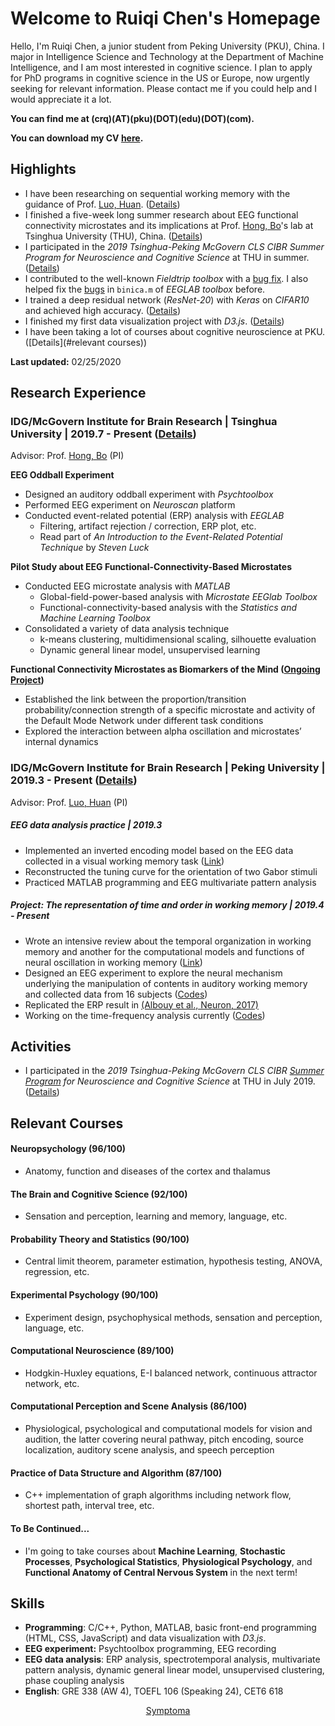 # Welcome to Ruiqi Chen's Homepage



Hello, I'm Ruiqi Chen, a junior student from Peking University (PKU), China. I major in Intelligence Science and Technology at the Department of Machine Intelligence, and I am most interested in cognitive science. I plan to apply for PhD programs in cognitive science in the US or Europe, now urgently seeking for relevant information. Please contact me if you could help and I would appreciate it a lot.

**You can find me at (crq)(AT)(pku)(DOT)(edu)(DOT)(com).**

**You can download my CV [here](Ruiqi_Chen_CV.pdf).**



## Highlights

- I have been researching on sequential working memory with the guidance of Prof. [Luo, Huan](http://mgv.pku.edu.cn/english/people/lbd/sopacs/220154.htm). ([Details](undergraduate-research/index.html))
- I finished a five-week long summer research about EEG functional connectivity microstates and its implications at Prof. [Hong, Bo](http://mcgovern.med.tsinghua.edu.cn/en/infoshow-1205.html)'s lab at Tsinghua University (THU), China. ([Details](summer-research-THU/index.html))
- I participated in the *2019 Tsinghua-Peking McGovern CLS CIBR Summer Program for Neuroscience and Cognitive Science* at THU in summer. ([Details](summer-school/index.html))
- I contributed to the well-known *Fieldtrip toolbox* with a [bug fix](https://github.com/fieldtrip/fieldtrip/commit/22cbd13cd314efd831314cb5cb08dbf5011b2316). I also helped fix the [bugs](https://github.com/sccn/eeglab/issues/61) in `binica.m` of *EEGLAB toolbox* before.
- I trained a deep residual network (*ResNet-20*) with *Keras* on *CIFAR10* and achieved high accuracy. ([Details](deep-learning-startup/index.html))
- I finished my first data visualization project with *D3.js*. ([Details](visualization-project/index.html))
- I have been taking a lot of courses about cognitive neuroscience at PKU. ([Details](#relevant courses))



**Last updated:** 02/25/2020





## Research Experience

### IDG/McGovern Institute for Brain Research \| Tsinghua University | 2019.7 - Present ([Details](summer-research-THU/index.html))

Advisor: Prof. [Hong, Bo](http://mcgovern.med.tsinghua.edu.cn/en/infoshow-1205.html) (PI)

**EEG Oddball Experiment**

- Designed an auditory oddball experiment with *Psychtoolbox*
- Performed EEG experiment on *Neuroscan* platform
- Conducted event-related potential (ERP) analysis with *EEGLAB*
  - Filtering, artifact rejection / correction, ERP plot, etc.
  - Read part of *An Introduction to the Event-Related Potential Technique* by *Steven Luck*

**Pilot Study about EEG Functional-Connectivity-Based Microstates**

- Conducted EEG microstate analysis with *MATLAB*
  - Global-field-power-based analysis with *Microstate EEGlab Toolbox*
  - Functional-connectivity-based analysis with the *Statistics and Machine Learning Toolbox*
- Consolidated a variety of data analysis technique
  - k-means clustering, multidimensional scaling, silhouette evaluation
  - Dynamic general linear model, unsupervised learning

**Functional Connectivity Microstates as Biomarkers of the Mind ([Ongoing Project](microstate-research/))**

- Established the link between the proportion/transition probability/connection strength of a specific microstate and activity of the Default Mode Network under different task conditions
- Explored the interaction between alpha oscillation and microstates’ internal dynamics



### IDG/McGovern Institute for Brain Research \| Peking University | 2019.3 - Present ([Details](undergraduate-research/index.html))

Advisor: Prof. [Luo, Huan](http://mgv.pku.edu.cn/english/people/lbd/sopacs/220154.htm) (PI)

##### **EEG data analysis practice | 2019.3**

-   Implemented an inverted encoding model based on the EEG data collected in a visual working memory task ([Link](https://github.com/rq-Chen/Undergraduate_Research_at_PKU/tree/master/EEG_data_processing_practice))
-   Reconstructed the tuning curve for the orientation of two Gabor stimuli
-   Practiced MATLAB programming and EEG multivariate pattern analysis

##### **Project: The representation of time and order in working memory | 2019.4 - Present** 

-   Wrote an intensive review about the temporal organization in working memory and another for the computational models and functions of neural oscillation in working memory ([Link](https://github.com/rq-Chen/Undergraduate_Research_at_PKU/tree/master/Reading))
-   Designed an EEG experiment to explore the neural mechanism underlying the manipulation of contents in auditory working memory and collected data from 16 subjects ([Codes](https://github.com/rq-Chen/Undergraduate_Research_at_PKU/tree/master/Auditory%20Working%20Memory/Experiment))
-   Replicated the ERP result in [(Albouy et al., Neuron, 2017)](https://www.cell.com/neuron/pdf/S0896-6273(17)30198-8.pdf)
-   Working on the time-frequency analysis currently ([Codes](https://github.com/rq-Chen/Undergraduate_Research_at_PKU/tree/master/Auditory%20Working%20Memory/Analysis))



## Activities

- I participated in the *2019 Tsinghua-Peking McGovern CLS CIBR [Summer Program](http://mcgovern.med.tsinghua.edu.cn/en/infoshow-1824.html) for Neuroscience and Cognitive Science* at THU in July 2019. ([Details](summer-school/index.html))



## Relevant Courses

#### Neuropsychology (96/100)

- Anatomy, function and diseases of the cortex and thalamus

#### The Brain and Cognitive Science (92/100)

- Sensation and perception, learning and memory, language, etc.

#### Probability Theory and Statistics (90/100)

- Central limit theorem, parameter estimation, hypothesis testing, ANOVA, regression, etc.

#### Experimental Psychology (90/100)

- Experiment design, psychophysical methods, sensation and perception, language, etc.

#### Computational Neuroscience (89/100)

- Hodgkin-Huxley equations, E-I balanced network, continuous attractor network, etc.

#### Computational Perception and Scene Analysis (86/100)

- Physiological, psychological and computational models for vision and audition, the latter covering neural pathway, pitch encoding, source localization, auditory scene analysis, and speech perception

#### Practice of Data Structure and Algorithm (87/100)

- C++ implementation of graph algorithms including network flow, shortest path, interval tree, etc.

#### To Be Continued...

- I'm going to take courses about **Machine Learning**, **Stochastic Processes**, **Psychological Statistics**, **Physiological Psychology**, and **Functional Anatomy of Central Nervous System** in the next term!



## Skills

- **Programming**: C/C++, Python, MATLAB, basic front-end programming (HTML, CSS, JavaScript) and data visualization with *D3.js*.
- **EEG experiment:** Psychtoolbox programming, EEG recording
- **EEG data analysis**: ERP analysis, spectrotemporal analysis, multivariate pattern analysis, dynamic general linear model, unsupervised clustering, phase coupling analysis
- **English**: GRE 338 (AW 4), TOEFL 106 (Speaking 24), CET6 618



<center><a href='https://www.symptoma.es/'>Symptoma</a> <script type='text/javascript' src='https://www.freevisitorcounters.com/auth.php?id=70ce7ced8310868c6335dcc9d3b78b9c808bfc8d'></script><script type="text/javascript" src="https://www.freevisitorcounters.com/en/home/counter/638391/t/1"></script></center>
